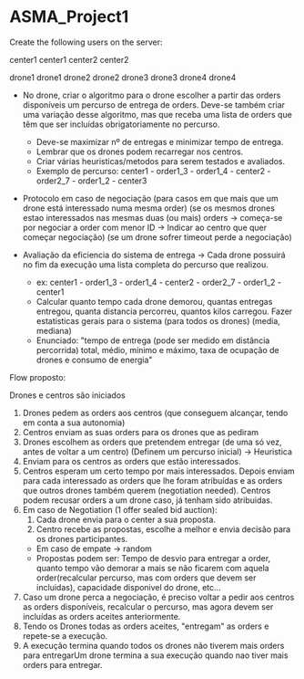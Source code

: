 # ASMA_Project1


Create the following users on the server:

center1 center1
center2 center2

drone1 drone1
drone2 drone2
drone3 drone3
drone4 drone4



- No drone, criar o algoritmo para o drone escolher a partir das orders disponíveis um percurso de entrega de orders. Deve-se também criar uma variação desse algoritmo, mas que receba uma lista de orders que têm que ser incluídas obrigatoriamente no percurso.
    - Deve-se maximizar nº de entregas e minimizar tempo de entrega.
    - Lembrar que os drones podem recarregar nos centros.
    - Criar várias heuristicas/metodos para serem testados e avaliados.
    - Exemplo de percurso: center1 - order1_3 - order1_4 - center2 - order2_7 - order1_2 - center3

- Protocolo em caso de negociação (para casos em que mais que um drone está interessado numa mesma order) (se os mesmos drones estao interessados nas mesmas duas (ou mais) orders -> começa-se por negociar a order com menor ID -> Indicar ao centro que quer começar negociação) (se um drone sofrer timeout perde a negociação)

- Avaliação da eficiencia do sistema de entrega -> Cada drone possuirá no fim da execução uma lista completa do percurso que realizou.
    - ex: center1 - order1_3 - order1_4 - center2 - order2_7 - order1_2 - center1
    - Calcular quanto tempo cada drone demorou, quantas entregas entregou, quanta distancia percorreu, quantos kilos carregou.
    Fazer estatisticas gerais para o sistema (para todos os drones) (media,  mediana)
    - Enunciado: "tempo de
entrega (pode ser medido em distância percorrida) total, médio, mínimo e máximo, taxa de
ocupação de drones e consumo de energia"


Flow proposto:

Drones e centros são iniciados

 1. Drones pedem as orders aos centros (que conseguem alcançar, tendo em conta a sua autonomia)
 2. Centros enviam as suas orders para os drones que as pediram
 3. Drones escolhem as orders que pretendem entregar (de uma só vez, antes de voltar a um centro) (Definem um percurso inicial) -> Heuristica
 4. Enviam para os centros as orders que estão interessados.
 5. Centros esperam um certo tempo por mais interessados. Depois enviam para cada interessado as orders que lhe foram atribuídas e as orders que outros drones também querem (negotiation needed). Centros podem recusar orders a um drone caso, já tenham sido atribuidas.
 6. Em caso de Negotiation (1 offer sealed bid auction):
    1. Cada drone envia para o center a sua proposta.
    2. Centro recebe as propostas, escolhe a melhor e envia decisão para os drones participantes.
    - Em caso de empate -> random
    - Propostas podem ser: Tempo de desvio para entregar a order, quanto tempo vão demorar a mais se não ficarem com aquela order(recalcular percurso, mas com orders que devem ser incluidas), capacidade disponivel do drone, etc...
7. Caso um drone perca a negociação, é preciso voltar a pedir aos centros as orders disponíveis, recalcular o percurso, mas agora devem ser incluídas as orders aceites anteriormente.
8. Tendo os Drones todas as orders aceites, "entregam" as orders e repete-se a execução.
9. A execução termina quando todos os drones não tiverem mais orders para entregarUm drone termina a sua execução quando nao tiver mais orders para entregar.
